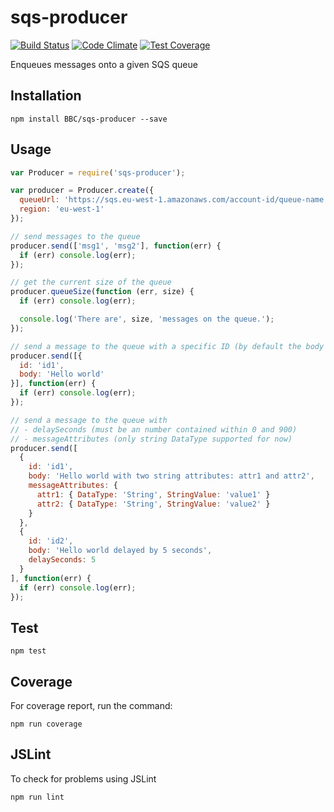 sqs-producer
====================

[![Build Status](https://travis-ci.org/BBC/sqs-producer.svg)](https://travis-ci.org/BBC/sqs-producer) [![Code Climate](https://codeclimate.com/github/BBC/sqs-producer/badges/gpa.svg)](https://codeclimate.com/github/BBC/sqs-producer) [![Test Coverage](https://codeclimate.com/github/BBC/sqs-producer/badges/coverage.svg)](https://codeclimate.com/github/BBC/sqs-producer)

Enqueues messages onto a given SQS queue

## Installation

```
npm install BBC/sqs-producer --save
```
## Usage

```js
var Producer = require('sqs-producer');

var producer = Producer.create({
  queueUrl: 'https://sqs.eu-west-1.amazonaws.com/account-id/queue-name',
  region: 'eu-west-1'
});

// send messages to the queue
producer.send(['msg1', 'msg2'], function(err) {
  if (err) console.log(err);
});

// get the current size of the queue
producer.queueSize(function (err, size) {
  if (err) console.log(err);

  console.log('There are', size, 'messages on the queue.');
});

// send a message to the queue with a specific ID (by default the body is used as the ID)
producer.send([{
  id: 'id1',
  body: 'Hello world'
}], function(err) {
  if (err) console.log(err);
});

// send a message to the queue with
// - delaySeconds (must be an number contained within 0 and 900)
// - messageAttributes (only string DataType supported for now)
producer.send([
  {
    id: 'id1',
    body: 'Hello world with two string attributes: attr1 and attr2',
    messageAttributes: {
      attr1: { DataType: 'String', StringValue: 'value1' }
      attr2: { DataType: 'String', StringValue: 'value2' }
    }
  },
  {
    id: 'id2',
    body: 'Hello world delayed by 5 seconds',
    delaySeconds: 5
  }
], function(err) {
  if (err) console.log(err);
});

```

## Test

```
npm test
```

## Coverage
For coverage report, run the command:

```
npm run coverage
```

## JSLint
To check for problems using JSLint

```
npm run lint
```
